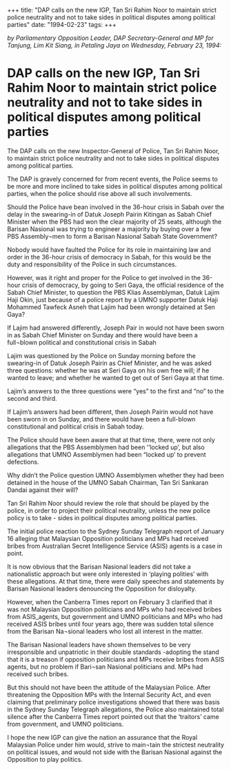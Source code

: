+++ 
title: "DAP calls on the new IGP, Tan Sri Rahim Noor to maintain strict police neutrality and not to take sides in political disputes among political parties"
date: "1994-02-23"
tags:
+++

_by Parliamentary Opposition Leader, DAP Secretary-General and MP for Tanjung, Lim Kit Siang, in Petaling Jaya on Wednesday, February 23, 1994:_

# DAP calls on the new IGP, Tan Sri Rahim Noor to maintain strict police neutrality and not to take sides in political disputes among political parties

The DAP calls on the new Inspector-General of Police, Tan Sri Rahim Noor, to maintain strict police neutrality and not to take sides in political disputes among political parties.</u>

The DAP is gravely concerned for from recent events, the Police seems to be more and more inclined to take sides in political disputes among political parties, when the police should rise above all such involvements.

Should the Police have bean involved in the 36-hour crisis in Sabah over the delay in the swearing-in of Datuk Joseph Pairin Kitingan as Sabah Chief Minister when the PBS had won the clear majority of 25 seats, although the Barisan Nasional was trying to engineer a majority by buying over a few PBS Assembly¬men to form a Barisan Nasional Sabah State Government?

Nobody would have faulted the Police for its role in maintaining law and order in the 36-hour crisis of democracy in Sabah, for this would be the duty and responsibility of the Police in such circumstances.

However, was it right and proper for the Police to get involved in the 36-hour crisis of democracy, by going to Seri Gaya, the official residence of the Sabah Chief Minister, to question the PBS Klias Assemblyman, Datuk Lajim Haji Okin, just because of a police report by a UMNO supporter Datuk Haji Mohammed Tawfeck Asneh that Lajim had been wrongly detained at Sen Gaya?

If Lajim had answered differently, Joseph Pair in would not have been sworn in as Sabah Chief Minister on Sunday and there would have been a full¬blown political and constitutional crisis in Sabah

Lajim was questioned by the Police on Sunday morning before the swearing-in of Datuk Joseph Pairin as Chief Minister, and he was asked three questions: whether he was at Seri Gaya on his own free will; if he wanted to leave; and whether he wanted to get out of Seri Gaya at that time.

Lajim’s answers to the three questions were “yes” to the first and “no” to the second and third.

If Lajim’s answers had been different, then Joseph Pairin would not have been sworn in on Sunday, and there would have been a full-blown constitutional and political crisis in Sabah today.

The Police should have been aware that at that time, there, were not only allegations that the PBS Assemblymen had been ‘‘locked up’, but also allegations that UMNO Assemblymen had been “locked up’ to prevent defections.

Why didn’t the Police question UMNO Assemblymen whether they had been detained in the house of the UMNO Sabah Chairman, Tan Sri Sankaran Dandai against their will?

Tan Sri Rahim Noor should review the role that should be played by the police, in order to project their political neutrality, unless the new police policy is to take - sides in political disputes among political parties.

The initial police reaction to the Sydney Sunday Telegraph report of January 16 alleging that Malaysian Opposition politicians and MPs had received bribes from Australian Secret Intelligence Service (ASIS) agents is a case in point.

It is now obvious that the Barisan Nasional leaders did not take a nationalistic approach but were only interested in ‘playing polities’ with these allegations. At that time, there were daily speeches and statements by Barisan Nasional leaders denouncing the Opposition for disloyalty.

However, when the Canberra Times report on February 3 clarified that it was not Malaysian Opposition politicians and MPs who had received bribes from ASIS_agents, but government and UMNO politicians and MPs who had received ASIS bribes until four years ago, there was sudden total silence from the Barisan Na¬sional leaders who lost all interest in the matter.

The Barisan Nasional leaders have shown themselves to be very irresponsible and unpatriotic in their double standards -adopting the stand that it is a treason if opposition politicians and MPs receive bribes from ASIS agents, but no problem if Bari¬san Nasional politicians and. MPs had received such bribes.

But this should not have been the attitude of the Malaysian Police. After threatening the Opposition MPs with the Internal Security Act, and even claiming that preliminary police investigations showed that there was basis in the Sydney Sunday Telegraph allegations, the Police also maintained total silence after the Canberra Times report pointed out that the ‘traitors’ came from government, and UMNO politicians.

I hope the new IGP can give the nation an assurance that the Royal Malaysian Police under him would, strive to main¬tain the strictest neutrality on political issues, and would not side with the Barisan Nasional against the Opposition to play politics.
 
